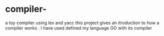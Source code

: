 # compiler-
a toy compiler using lex and yacc 
this project gives an itroduction to how a compiler works .
I have used defined my language GO  with its compiler 
